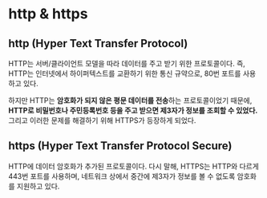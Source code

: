 # http & https

## http (Hyper Text Transfer Protocol)
HTTP는 서버/클라이언트 모델을 따라 데이터를 주고 받기 위한 프로토콜이다.
즉, HTTP는 인터넷에서 하이퍼텍스트를 교환하기 위한 통신 규약으로, 80번 포트를 사용하고 있다.

하지만 HTTP는 **암호화가 되지 않은 평문 데이터를 전송**하는 프로토콜이었기 때문에, **HTTP로 비밀번호나 주민등록번호 등을 주고 받으면 제3자가 정보를 조회할 수 있었다.** 
<br/>그리고 이러한 문제를 해결하기 위해 HTTPS가 등장하게 되었다.

## https (Hyper Text Transfer Protocol Secure)
HTTP에 데이터 암호화가 추가된 프로토콜이다.
다시 말해, HTTPS는 HTTP와 다르게 443번 포트를 사용하며, 네트워크 상에서 중간에 제3자가 정보를 볼 수 없도록 암호화를 지원하고 있다.
